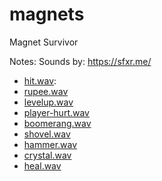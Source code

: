 # magnets
Magnet Survivor


Notes:
Sounds by:
https://sfxr.me/
- [hit.wav](https://sfxr.me/#34T6PkukPU8CmSzievjPFKfcAC15JVQUtVehvZ2EoGW2RzWAvUFcritFCPPbBabF1NpMQZMLoVaaNxpXhrFNVHfUzsk2ZFWHiLyPFrttsX5a15vW4c5BRTVMy):
- [rupee.wav](https://sfxr.me/#34T6PkwZpHKQD9Qh6Tb4BQ4LFoRXyTRMcqPMZQBy7Ay6QpebV2bJ86DCP1jxqDZrzYkPTZU1XFEy85qLypQMgojEFWX5HxTqPBiez4cRG32aHqUhz7ezMyaLo)
- [levelup.wav](https://sfxr.me/#1111152kLDKYZ3Fao9HVL5ekE9zAqPxeCks5pUYzR5QE6MibncK6qqEyvsmKYYJtewFN3THq3a4mYLEy4zRzw6Sc6wjCvoaVmXUSDkHxHgTLrV7RHrXZxDD1)
- [player-hurt.wav](https://sfxr.me/#111118DN5QBs9wLqTM81xiTvB8myWguYuEJVg2D9RAtaLAGm2ZDUn1UAdACwXhoK2WvZu85QMLeHYcxDTTvvzP1QR7AVb1ThRYevmqcFVvj9crnkvVbf9BYs)
- [boomerang.wav](https://sfxr.me/#8afixJSiYzA9XKczoH4XcwxUTXZnNj4nmJ2QnYSf1MVHoDptvRKkRm8QejLBpZr18eVaKaX95E1CHoypuUxFWNtbfocRRPiBNkadocoV1KtjZxvTEYeLaH7Cy)
- [shovel.wav](https://sfxr.me/#7hifvHJwQbeb3whBqkMmAqags2dYaWeNWXXy1NBKVZTJspF3BccgCtxVo2G71TWdtjZDcHxx36W3BWW2mCnPTyJHBR1BaKRY3DT6bDCeVHSHZ6wb9LEhQ6pvh)
- [hammer.wav](https://sfxr.me/#7BMHBGLDqGGAz3KzUKewiK8zeBVguXU6VHK4cPeRCqs4MqqD25BFjyZ42nFUa2CzhTSA4uEc6Yx1cVz4dsLEnDiDYJS233cHoXdASzsE14CaagrzJr4vzbGCf)
- [crystal.wav](https://sfxr.me/#34T6PkwmyaaDTxqaEyzAZkuUiMzbHBoXcnUdqEBjHMGZ3rEeuaiE5wDfvv9GhjsZRaVFAAxyLvzvoTfX2ZkmPReES2VCmsTYHGQRma3u1L2XQZN7TKQpamH43)
- [heal.wav](https://sfxr.me/#7Ti8AiDBCuotQbJSG2r7EJLhzF9Cf3emjB7wGjj8LAbeqByKyG7L2irmhyc6ZUJYkL4aRbbAgdhj4ScbaxrAsNQvAvgC7JAQdNVcgoL9WPF9uzLJVRwTqwMnB)